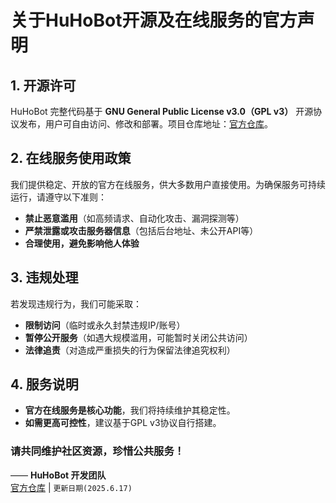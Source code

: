 # **关于HuHoBot开源及在线服务的官方声明**  

## **1. 开源许可**  
HuHoBot 完整代码基于 **GNU General Public License v3.0（GPL v3）** 开源协议发布，用户可自由访问、修改和部署。项目仓库地址：[官方仓库](https://github.com/HuHoBot)。  

## **2. 在线服务使用政策**  
我们提供稳定、开放的官方在线服务，供大多数用户直接使用。为确保服务可持续运行，请遵守以下准则：  
- **禁止恶意滥用**（如高频请求、自动化攻击、漏洞探测等）  
- **严禁泄露或攻击服务器信息**（包括后台地址、未公开API等）  
- **合理使用，避免影响他人体验**  

## **3. 违规处理**  
若发现违规行为，我们可能采取：  
- **限制访问**（临时或永久封禁违规IP/账号）  
- **暂停公开服务**（如遇大规模滥用，可能暂时关闭公共访问）  
- **法律追责**（对造成严重损失的行为保留法律追究权利）  

## **4. 服务说明**  
- **官方在线服务是核心功能**，我们将持续维护其稳定性。  
- **如需更高可控性**，建议基于GPL v3协议自行搭建。  

### **请共同维护社区资源，珍惜公共服务！**  

—— **HuHoBot 开发团队**  
[官方仓库](https://github.com/HuHoBot) |  `更新日期(2025.6.17)`

